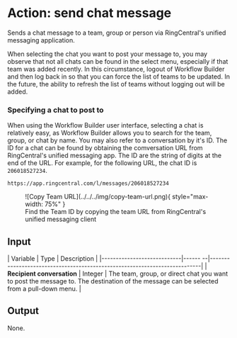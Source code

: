 # Action: send chat message

Sends a chat message to a team, group or person via RingCentral's unified messaging application. 

When selecting the chat you want to post your message to, you may observe that not all chats can be found in the select menu, especially if that team was added recently. In this circumstance, logout of Workflow Builder and then log back in so that you can force the list of teams to be updated. In the future, the ability to refresh the list of teams without logging out will be added. 

### Specifying a chat to post to

When using the Workflow Builder user interface, selecting a chat is relatively easy, as Workflow Builder allows you to search for the team, group, or chat by name. You may also refer to a conversation by it's ID. The ID for a chat can be found by obtaining the comversation URL from RingCentral's unified messaging app. The ID are the string of digits at the end of the URL. For example, for the following URL, the chat ID is `206018527234`.

    https://app.ringcentral.com/l/messages/206018527234

<figure markdown>
  ![Copy Team URL](../../../img/copy-team-url.png){ style="max-width: 75%" }
  <figcaption>Find the Team ID by copying the team URL from RingCentral's unified messaging client</figcaption>
</figure>
  


## Input

| Variable                   | Type    | Description                                                               |
|----------------------------|------ --|---------------------------------------------------------------------------|
| **Recipient conversation** | Integer | The team, group, or direct chat you want to post the message to. The destination of the message can be selected from a pull-down menu. | 

## Output

None.

